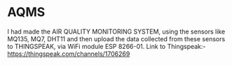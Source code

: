 # AQMS
I had made the AIR QUALITY MONITORING SYSTEM, using the sensors like MQ135, MQ7, DHT11 and then upload the data collected from these sensors to THINGSPEAK, via WiFi module ESP 8266-01.  Link to Thingspeak:- https://thingspeak.com/channels/1706269
